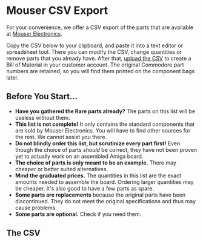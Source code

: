 # Mouser CSV Export

For your convenience, we offer a CSV export of the parts that are available at [Mouser Electronics](https://www.mouser.com).

Copy the CSV below to your clipboard, and paste it into a text editor or spreadsheet tool. There you can modify the CSV, change quantities or remove parts that you already have. After that, [upload the CSV](https://www.mouser.com/Bom/Upload) to create a Bill of Material in your customer account. The original Commodore part numbers are retained, so you will find them printed on the component bags later.

## Before You Start…

* **Have you gathered the <span class="rare">Rare</span> parts already?** The parts on this list will be useless without them.
* **This list is not complete!** It only contains the standard components that are sold by Mouser Electronics. You will have to find other sources for the rest. We cannot assist you there.
* **Do not blindly order this list, but scrutinize every part first!** Even though the choice of parts _should_ be correct, they have not been proven yet to actually work on an assembled Amiga board.
* **The choice of parts is only meant to be an example.** There may cheaper or better suited alternatives.
* **Mind the graduated prices.** The quantities in this list are the exact amounts needed to assemble the board. Ordering larger quantities may be cheaper. It's also good to have a few parts as spare.
* **Some parts are replacements** because the original parts have been discontinued. They do not meet the original specifications and thus may cause problems.
* **Some parts are optional.** Check if you need them.

## The CSV